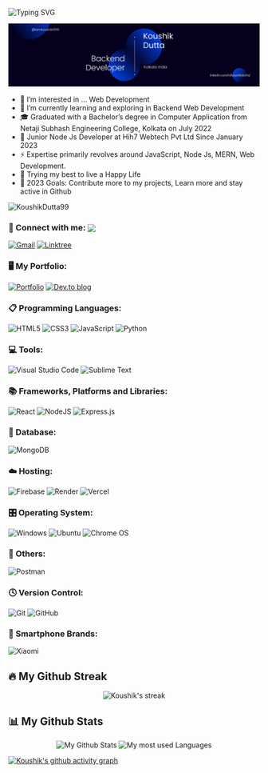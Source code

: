 ![Typing SVG](https://readme-typing-svg.herokuapp.com?font=Poppins&lines=Hey+There+I'm+Koushik+Dutta+🤓)

<img src = "image/Github Banner.png" alt = "Github Banner">

- 👀 I’m interested in ... Web Development
- 🌱 I’m currently learning and exploring in Backend Web Development
- 🎓 Graduated with a Bachelor’s degree in Computer Application from Netaji Subhash Engineering College, Kolkata on July 2022
- 🏢 Junior Node Js Developer at Hih7 Webtech Pvt Ltd Since January 2023
- ⚡️ Expertise primarily revolves around JavaScript, Node Js, MERN, Web Development.
- 🤞 Trying my best to live a Happy Life
- 🥅 2023 Goals: Contribute more to my projects, Learn more and stay active in Github

<p align="left"> <img src="https://komarev.com/ghpvc/?username=KoushikDutta99&label=Viewrs&color=0e75b6&style=flat" alt="KoushikDutta99" /> </p>

### 💬 Connect with me: <img align="center" src="https://raw.githubusercontent.com/rajput2107/rajput2107/master/Assets/Handshake.gif" height="23px" />

[![Gmail](https://img.shields.io/badge/Gmail-D14836?style=for-the-badge&logo=gmail&logoColor=white)](mailto:iamkoushik1999@gmail.com)
[![Linktree](https://img.shields.io/badge/linktree-1de9b6?style=for-the-badge&logo=linktree&logoColor=white)](https://linktr.ee/iamkoushik1999)
<br />

### 🖥️ My Portfolio:

[![Portfolio](https://img.shields.io/badge/Portfolio-%23000000.svg?style=for-the-badge&logo=firefox&logoColor=#FF7139)](https://iamkoushik1999-react-portfolio.web.app/)
[![Dev.to blog](https://img.shields.io/badge/dev.to-0A0A0A?style=for-the-badge&logo=dev.to&logoColor=white)](https://dev.to/iamkoushik1999)
<br />

### 📋 Programming Languages:

![HTML5](https://img.shields.io/badge/html5-%23E34F26.svg?style=for-the-badge&logo=html5&logoColor=white)
![CSS3](https://img.shields.io/badge/css3-%231572B6.svg?style=for-the-badge&logo=css3&logoColor=white)
![JavaScript](https://img.shields.io/badge/javascript-%23323330.svg?style=for-the-badge&logo=javascript&logoColor=%23F7DF1E)
![Python](https://img.shields.io/badge/python-3670A0?style=for-the-badge&logo=python&logoColor=ffdd54)
<br />

### 💻 Tools:

![Visual Studio Code](https://img.shields.io/badge/Visual%20Studio%20Code-0078d7.svg?style=for-the-badge&logo=visual-studio-code&logoColor=white)
![Sublime Text](https://img.shields.io/badge/sublime_text-%23575757.svg?style=for-the-badge&logo=sublime-text&logoColor=important)
<br />

### 📚 Frameworks, Platforms and Libraries:

![React](https://img.shields.io/badge/react-%2320232a.svg?style=for-the-badge&logo=react&logoColor=%2361DAFB)
![NodeJS](https://img.shields.io/badge/node.js-6DA55F?style=for-the-badge&logo=node.js&logoColor=white)
![Express.js](https://img.shields.io/badge/express.js-%23404d59.svg?style=for-the-badge&logo=express&logoColor=%2361DAFB)
<br />

### 💾 Database:

![MongoDB](https://img.shields.io/badge/MongoDB-%234ea94b.svg?style=for-the-badge&logo=mongodb&logoColor=white)
<br />

### ☁️ Hosting:

![Firebase](https://img.shields.io/badge/firebase-%23039BE5.svg?style=for-the-badge&logo=firebase)
![Render](https://img.shields.io/badge/Render-%46E3B7.svg?style=for-the-badge&logo=render&logoColor=white)
![Vercel](https://img.shields.io/badge/vercel-%23000000.svg?style=for-the-badge&logo=vercel&logoColor=white)
<br />

### 🎛️ Operating System:

![Windows](https://img.shields.io/badge/Windows-0078D6?style=for-the-badge&logo=windows&logoColor=white)
![Ubuntu](https://img.shields.io/badge/Ubuntu-E95420?style=for-the-badge&logo=ubuntu&logoColor=white)
![Chrome OS](https://img.shields.io/badge/chrome%20os-3d89fc?style=for-the-badge&logo=google%20chrome&logoColor=white)
<br />

### 🥅 Others:

![Postman](https://img.shields.io/badge/Postman-FF6C37?style=for-the-badge&logo=postman&logoColor=white)
<br />

### 🕓 Version Control:

![Git](https://img.shields.io/badge/git-%23F05033.svg?style=for-the-badge&logo=git&logoColor=white)
![GitHub](https://img.shields.io/badge/github-%23121011.svg?style=for-the-badge&logo=github&logoColor=white)
<br />

### 📱 Smartphone Brands:

![Xiaomi](https://img.shields.io/badge/Xiaomi-%23FF6900.svg?style=for-the-badge&logo=xiaomi&logoColor=white)
<br />

## 🔥 My Github Streak

<p align="center">
    <img title="My Github Streak Check" alt="Koushik's streak" src="https://github-readme-streak-stats.herokuapp.com/?user=iamkoushik1999&theme=black-ice&hide_border=true&stroke=0000&background=060A0C0"/>
</p>
   
 ## 📊 My Github Stats

<p align="center">
    <img width="450px" alt="My Github Stats" src="https://github-readme-stats.vercel.app/api?username=iamkoushik1999&show_icon=true&hide_border=true&theme=react&bg_color=0D1117&include_all_commits&count_private=true" />
    <img alt="My most used Languages" src="https://github-readme-stats.vercel.app/api/top-langs/?username=iamkoushik1999&langs_count=8&count_private=true&layout=compact&theme=react&hide_border=true&bg_color=0D1117" /> 
</p>

[![Koushik's github activity graph](https://github-readme-activity-graph.vercel.app/graph?username=iamkoushik1999&bg_color=060A0C0&color=ffffff&line=0ecd3e&point=80ffac&area=true&hide_border=true)](https://github.com/ashutosh00710/github-readme-activity-graph)

<br/>
